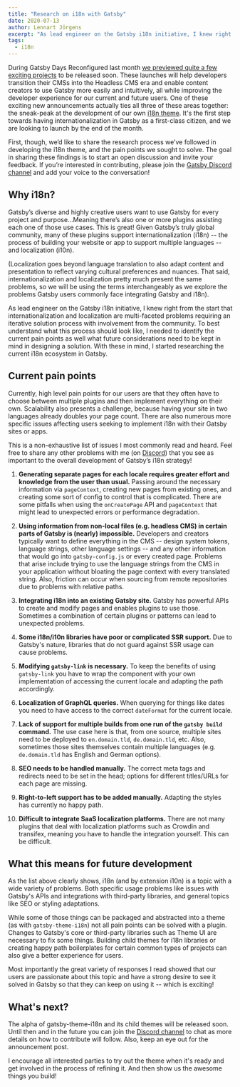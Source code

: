 ```yaml
---
title: "Research on i18n with Gatsby"
date: 2020-07-13
author: Lennart Jörgens
excerpt: "As lead engineer on the Gatsby i18n initiative, I knew right from the start that internationalization and localization are multi-faceted problems requiring an iterative solution process with involvement from the community. To best understand what this process should look like, I needed to identify the current pain points as well what future considerations need to be kept in mind in designing a solution."
tags:
  - i18n
---
```


During Gatsby Days Reconfigured last month [we previewed quite a few exciting projects](/blog/2020-06-23-Reconfiguring-Gatsby-Days/) to be released soon. These launches will help developers transition their CMSs into the Headless CMS era and enable content creators to use Gatsby more easily and intuitively, all while improving the developer experience for our current and future users. One of these exciting new announcements actually ties all three of these areas together: the sneak-peak at the development of our own [i18n theme](/blog/2020-06-23-Reconfiguring-Gatsby-Days/#i18n-theme). It's the first step towards having internationalization in Gatsby as a first-class citizen, and we are looking to launch by the end of the month.

First, though, we’d like to share the research process we’ve followed in developing the i18n theme, and the pain points we sought to solve. The goal in sharing these findings is to start an open discussion and invite your feedback. If you’re interested in contributing, please join the [Gatsby Discord channel](https://discord.gg/cQ2MPUz) and add your voice to the conversation!

## Why i18n?

Gatsby’s diverse and highly creative users want to use Gatsby for every project and purpose...Meaning there’s also one or more plugins assisting each one of those use cases. This is great! Given Gatsby’s truly global community, many of these plugins support internationalization (i18n) -- the process of building your website or app to support multiple languages -- and localization (i10n).

(Localization goes beyond language translation to also adapt content and presentation to reflect varying cultural preferences and nuances. That said, internationalization and localization pretty much present the same problems, so we will be using the terms interchangeably as we explore the problems Gatsby users commonly face integrating Gatsby and i18n).

As lead engineer on the Gatsby i18n initiative, I knew right from the start that internationalization and localization are multi-faceted problems requiring an iterative solution process with involvement from the community. To best understand what this process should look like, I needed to identify the current pain points as well what future considerations need to be kept in mind in designing a solution. With these in mind, I started researching the current i18n ecosystem in Gatsby.

## Current pain points

Currently, high level pain points for our users are that they often have to choose between multiple plugins and then implement everything on their own. Scalability also presents a challenge, because having your site in two languages already doubles your page count. There are also numerous more specific issues affecting users seeking to implement i18n with their Gatsby sites or apps.

This is a non-exhaustive list of issues I most commonly read and heard. Feel free to share any other problems with me (on [Discord](https://discord.gg/cQ2MPUz)) that you see as important to the overall development of Gatsby’s i18n strategy!

1. **Generating separate pages for each locale requires greater effort and knowledge from the user than usual.** Passing around the necessary information via `pageContext`, creating new pages from existing ones, and creating some sort of config to control that is complicated. There are some pitfalls when using the `onCreatePage` API and `pageContext` that might lead to unexpected errors or performance degradation.

2. **Using information from non-local files (e.g. headless CMS) in certain parts of Gatsby is (nearly) impossible.** Developers and creators typically want to define everything in the CMS -- design system tokens, language strings, other language settings -- and any other information that would go into `gatsby-config.js` or every created page. Problems that arise include trying to use the language strings from the CMS in your application without bloating the page context with every translated string.
   Also, friction can occur when sourcing from remote repositories due to problems with relative paths.

3. **Integrating i18n into an existing Gatsby site.** Gatsby has powerful APIs to create and modify pages and enables plugins to use those. Sometimes a combination of certain plugins or patterns can lead to unexpected problems.

4. **Some i18n/i10n libraries have poor or complicated SSR support.** Due to Gatsby's nature, libraries that do not guard against SSR usage can cause problems.

5. **Modifying `gatsby-link` is necessary.** To keep the benefits of using `gatsby-link` you have to wrap the component with your own implementation of accessing the current locale and adapting the path accordingly.

6. **Localization of GraphQL queries.** When querying for things like dates you need to have access to the correct `dateFormat` for the current locale.

7. **Lack of support for multiple builds from one run of the `gatsby build` command.** The use case here is that, from one source, multiple sites need to be deployed to `en.domain.tld`, `de.domain.tld`, etc. Also, sometimes those sites themselves contain multiple languages (e.g. `de.domain.tld` has English and German options).

8. **SEO needs to be handled manually.** The correct meta tags and redirects need to be set in the head; options for different titles/URLs for each page are missing.

9. **Right-to-left support has to be added manually.** Adapting the styles has currently no happy path.

10. **Difficult to integrate SaaS localization platforms.** There are not many plugins that deal with localization platforms such as Crowdin and transifex, meaning you have to handle the integration yourself. This can be difficult.

## What this means for future development

As the list above clearly shows, i18n (and by extension i10n) is a topic with a wide variety of problems. Both specific usage problems like issues with Gatsby's APIs and integrations with third-party libraries, and general topics like SEO or styling adaptations.

While some of those things can be packaged and abstracted into a theme (as with `gatsby-theme-i18n`) not all pain points can be solved with a plugin. Changes to Gatsby's core or third-party libraries such as Theme UI are necessary to fix some things. Building child themes for i18n libraries or creating happy path boilerplates for certain common types of projects can also give a better experience for users.

Most importantly the great variety of responses I read showed that our users are passionate about this topic and have a strong desire to see it solved in Gatsby so that they can keep on using it -- which is exciting!

## What's next?

The alpha of gatsby-theme-i18n and its child themes will be released soon. Until then and in the future you can join the [Discord channel](https://discord.gg/cQ2MPUz) to chat as more details on how to contribute will follow. Also, keep an eye out for the announcement post.

I encourage all interested parties to try out the theme when it's ready and get involved in the process of refining it. And then show us the awesome things you build!
